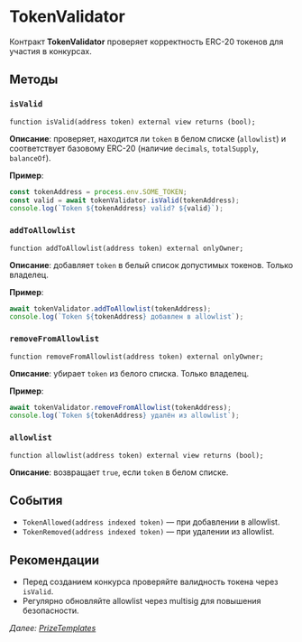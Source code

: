 # TokenValidator

Контракт **TokenValidator** проверяет корректность ERC-20 токенов для участия в конкурсах.

## Методы

### `isValid`

```solidity
function isValid(address token) external view returns (bool);
```

**Описание**: проверяет, находится ли `token` в белом списке (`allowlist`) и соответствует базовому ERC-20 (наличие `decimals`, `totalSupply`, `balanceOf`).

**Пример**:

```js
const tokenAddress = process.env.SOME_TOKEN;
const valid = await tokenValidator.isValid(tokenAddress);
console.log(`Token ${tokenAddress} valid? ${valid}`);
```

### `addToAllowlist`

```solidity
function addToAllowlist(address token) external onlyOwner;
```

**Описание**: добавляет `token` в белый список допустимых токенов. Только владелец.

**Пример**:

```js
await tokenValidator.addToAllowlist(tokenAddress);
console.log(`Token ${tokenAddress} добавлен в allowlist`);
```

### `removeFromAllowlist`

```solidity
function removeFromAllowlist(address token) external onlyOwner;
```

**Описание**: убирает `token` из белого списка. Только владелец.

**Пример**:

```js
await tokenValidator.removeFromAllowlist(tokenAddress);
console.log(`Token ${tokenAddress} удалён из allowlist`);
```

### `allowlist`

```solidity
function allowlist(address token) external view returns (bool);
```

**Описание**: возвращает `true`, если `token` в белом списке.

## События

- `TokenAllowed(address indexed token)` — при добавлении в allowlist.
- `TokenRemoved(address indexed token)` — при удалении из allowlist.

## Рекомендации

- Перед созданием конкурса проверяйте валидность токена через `isValid`.
- Регулярно обновляйте allowlist через multisig для повышения безопасности.

*Далее: [*PrizeTemplates*](prizeTemplates.md)*

